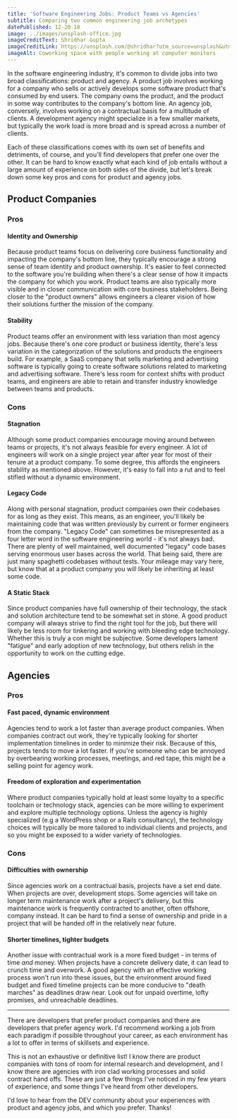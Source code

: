 ```yaml
---
title: 'Software Engineering Jobs: Product Teams vs Agencies'
subtitle: Comparing two common engineering job archetypes
datePublished: 12-20-18
image: ../images/unsplash-office.jpg
imageCreditText: Shridhar Gupta
imageCreditLink: https://unsplash.com/@shridhar?utm_source=unsplash&utm_medium=referral&utm_content=creditCopyText
imageAlt: Coworking space with people working at computer monitors
---
```


In the software engineering industry, it's common to divide jobs into two broad classifications: product and agency. A product job involves working for a company who sells or actively develops some software product that's consumed by end users. The company owns the product, and the product in some way contributes to the company's bottom line. An agency job, conversely, involves working on a contractual basis for a multitude of clients. A development agency might specialize in a few smaller markets, but typically the work load is more broad and is spread across a number of clients.

Each of these classifications comes with its own set of benefits and detriments, of course, and you'll find developers that prefer one over the other. It can be hard to know exactly what each kind of job entails without a large amount of experience on both sides of the divide, but let's break down some key pros and cons for product and agency jobs.

## Product Companies

### Pros

#### Identity and Ownership

Because product teams focus on delivering core business functionality and impacting the company's bottom line, they typically encourage a strong sense of team identity and product ownership. It's easier to feel connected to the software you're building when there's a clear sense of how it impacts the company for which you work. Product teams are also typically more visible and in closer communication with core business stakeholders. Being closer to the "product owners" allows engineers a clearer vision of how their solutions further the mission of the company.

#### Stability

Product teams offer an environment with less variation than most agency jobs. Because there's one core product or business identity, there's less variation in the categorization of the solutions and products the engineers build. For example, a SaaS company that sells marketing and advertising software is typically going to create software solutions related to marketing and advertising software. There's less room for context shifts with product teams, and engineers are able to retain and transfer industry knowledge between teams and products.

### Cons

#### Stagnation

Although some product companies encourage moving around between teams or projects, it's not always feasible for every engineer. A lot of engineers will work on a single project year after year for most of their tenure at a product company. To some degree, this affords the engineers stability as mentioned above. However, it's easy to fall into a rut and to feel stifled without a dynamic environment.

#### Legacy Code

Along with personal stagnation, product companies own their codebases for as long as they exist. This means, as an engineer, you'll likely be maintaining code that was written previously by current or former engineers from the company. "Legacy Code" can sometimes be misrepresented as a four letter word in the software engineering world - it's not always bad. There are plenty of well maintained, well documented "legacy" code bases serving enormous user bases across the world. That being said, there are just many spaghetti codebases without tests. Your mileage may vary here, but know that at a product company you will likely be inheriting at least some code.

#### A Static Stack

Since product companies have full ownership of their technology, the stack and solution architecture tend to be somewhat set in stone. A good product company will always strive to find the right tool for the job, but there will likely be less room for tinkering and working with bleeding edge technology. Whether this is truly a con might be subjective. Some developers lament "fatigue" and early adoption of new technology, but others relish in the opportunity to work on the cutting edge.

## Agencies

### Pros

#### Fast paced, dynamic environment

Agencies tend to work a lot faster than average product companies. When companies contract out work, they're typically looking for shorter implementation timelines in order to minimize their risk. Because of this, projects tends to move a lot faster. If you're someone who can be annoyed by overbearing working processes, meetings, and red tape, this might be a selling point for agency work.

#### Freedom of exploration and experimentation

Where product companies typically hold at least some loyalty to a specific toolchain or technology stack, agencies can be more willing to experiment and explore multiple technology options. Unless the agency is highly specialized (e.g a WordPress shop or a Rails consultancy), the technology choices will typically be more tailored to individual clients and projects, and so you might be exposed to a wider variety of technologies.

### Cons

#### Difficulties with ownership

Since agencies work on a contractual basis, projects have a set end date. When projects are over, development stops. Some agencies will take on longer term maintenance work after a project's delivery, but this maintenance work is frequently contracted to another, often offshore, company instead. It can be hard to find a sense of ownership and pride in a project that will be handed off in the relatively near future.

#### Shorter timelines, tighter budgets

Another issue with contractual work is a more fixed budget - in terms of time _and_ money. When projects have a concrete delivery date, it can lead to crunch time and overwork. A good agency with an effective working process won't run into these issues, but the environment around fixed budget and fixed timeline projects can be more conducive to "death marches" as deadlines draw near. Look out for unpaid overtime, lofty promises, and unreachable deadlines.

---

There are developers that prefer product companies and there are developers that prefer agency work. I'd recommend working a job from each paradigm if possible throughout your career, as each environment has a lot to offer in terms of skillsets and experience.

This is not an exhaustive or definitive list! I know there are product companies with tons of room for internal research and development, and I know there are agencies with iron clad working processes and solid contract hand offs. These are just a few things I've noticed in my few years of experience, and some things I've heard from other developers.

I'd love to hear from the DEV community about your experiences with product and agency jobs, and which you prefer. Thanks!
